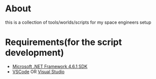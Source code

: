 # About
this is a collection of tools/worlds/scripts for my space engineers setup
# Requirements(for the script development)
* [Microsoft .NET Framework 4.6.1 SDK](https://www.microsoft.com/en-us/download/confirmation.aspx?id=49978)
* [VSCode](https://code.visualstudio.com/) OR [Visual Studio](https://www.visualstudio.com/)